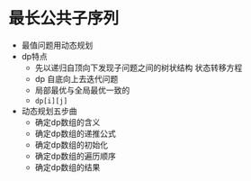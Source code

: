 # 最长公共子序列

- 最值问题用动态规划
- dp特点
  - 先以递归自顶向下发现子问题之间的树状结构 状态转移方程
  - dp 自底向上去迭代问题
  - 局部最优与全局最优一致的
  - `dp[i][j]`
- 动态规划五步曲
  - 确定dp数组的含义
  - 确定dp数组的递推公式
  - 确定dp数组的初始化
  - 确定dp数组的遍历顺序
  - 确定dp数组的结果
